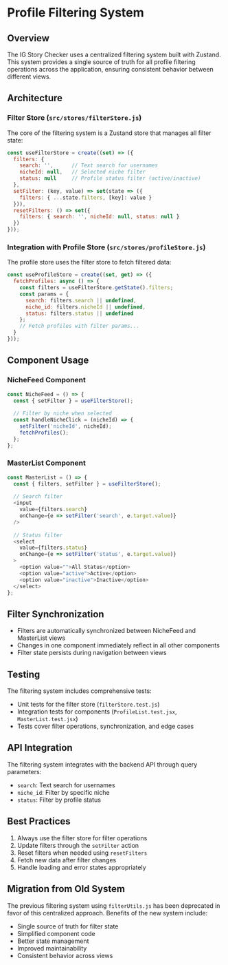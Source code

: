 # Profile Filtering System

## Overview
The IG Story Checker uses a centralized filtering system built with Zustand. This system provides a single source of truth for all profile filtering operations across the application, ensuring consistent behavior between different views.

## Architecture

### Filter Store (`src/stores/filterStore.js`)
The core of the filtering system is a Zustand store that manages all filter state:

```javascript
const useFilterStore = create((set) => ({
  filters: {
    search: '',      // Text search for usernames
    nicheId: null,   // Selected niche filter
    status: null     // Profile status filter (active/inactive)
  },
  setFilter: (key, value) => set(state => ({
    filters: { ...state.filters, [key]: value }
  })),
  resetFilters: () => set({
    filters: { search: '', nicheId: null, status: null }
  })
}));
```

### Integration with Profile Store (`src/stores/profileStore.js`)
The profile store uses the filter store to fetch filtered data:
```javascript
const useProfileStore = create((set, get) => ({
  fetchProfiles: async () => {
    const filters = useFilterStore.getState().filters;
    const params = {
      search: filters.search || undefined,
      niche_id: filters.nicheId || undefined,
      status: filters.status || undefined
    };
    // Fetch profiles with filter params...
  }
}));
```

## Component Usage

### NicheFeed Component
```javascript
const NicheFeed = () => {
  const { setFilter } = useFilterStore();
  
  // Filter by niche when selected
  const handleNicheClick = (nicheId) => {
    setFilter('nicheId', nicheId);
    fetchProfiles();
  };
};
```

### MasterList Component
```javascript
const MasterList = () => {
  const { filters, setFilter } = useFilterStore();
  
  // Search filter
  <input
    value={filters.search}
    onChange={e => setFilter('search', e.target.value)}
  />
  
  // Status filter
  <select
    value={filters.status}
    onChange={e => setFilter('status', e.target.value)}
  >
    <option value="">All Status</option>
    <option value="active">Active</option>
    <option value="inactive">Inactive</option>
  </select>
};
```

## Filter Synchronization
- Filters are automatically synchronized between NicheFeed and MasterList views
- Changes in one component immediately reflect in all other components
- Filter state persists during navigation between views

## Testing
The filtering system includes comprehensive tests:
- Unit tests for the filter store (`filterStore.test.js`)
- Integration tests for components (`ProfileList.test.jsx`, `MasterList.test.jsx`)
- Tests cover filter operations, synchronization, and edge cases

## API Integration
The filtering system integrates with the backend API through query parameters:
- `search`: Text search for usernames
- `niche_id`: Filter by specific niche
- `status`: Filter by profile status

## Best Practices
1. Always use the filter store for filter operations
2. Update filters through the `setFilter` action
3. Reset filters when needed using `resetFilters`
4. Fetch new data after filter changes
5. Handle loading and error states appropriately

## Migration from Old System
The previous filtering system using `filterUtils.js` has been deprecated in favor of this centralized approach. Benefits of the new system include:
- Single source of truth for filter state
- Simplified component code
- Better state management
- Improved maintainability
- Consistent behavior across views